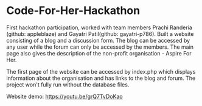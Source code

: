 # Code-For-Her-Hackathon
First hackathon participation, worked with team members Prachi Randeria (github: appleblaze) and Gayatri Patil(github: gayatri-p786). 
Built a website consisting of a blog and a discussion form. The blog can be accessed by any user while the forum can only be accessed by the members. The main page also gives the description of the non-profit organisation - Aspire For Her. 

The first page of the website can be accessed by index.php which displays information about the organisation and has links to the blog and forum. The project won't fully run without the database files. 

Website demo: https://youtu.be/grQ7TvDoKao
